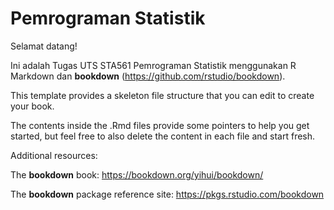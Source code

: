 # Pemrograman Statistik
Selamat datang!

Ini adalah Tugas UTS STA561 Pemrograman Statistik menggunakan R Markdown dan **bookdown** (https://github.com/rstudio/bookdown).

This template provides a skeleton file structure that you can edit to create your book. 

The contents inside the .Rmd files provide some pointers to help you get started, but feel free to also delete the content in each file and start fresh.

Additional resources:

The **bookdown** book: https://bookdown.org/yihui/bookdown/

The **bookdown** package reference site: https://pkgs.rstudio.com/bookdown